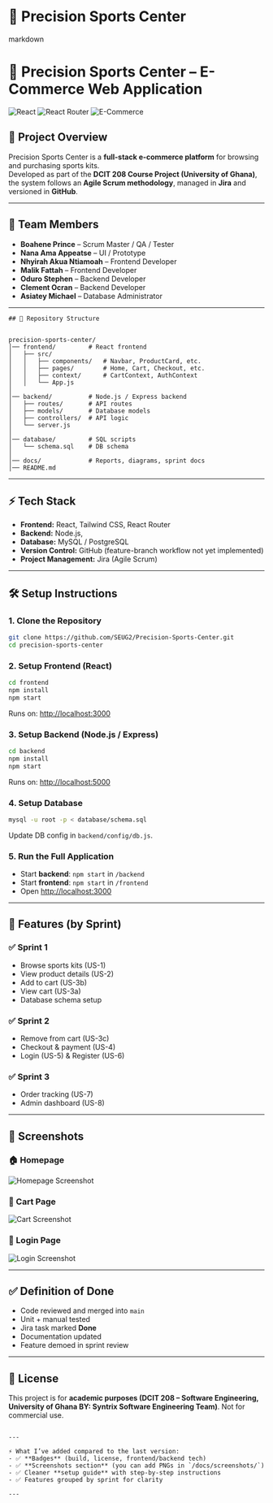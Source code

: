 
# 📝 Precision Sports Center

markdown
# 🏀 Precision Sports Center – E-Commerce Web Application  

![React](https://img.shields.io/badge/React-18.2.0-61DAFB?style=for-the-badge&logo=react)
![React Router](https://img.shields.io/badge/React_Router-6.3.0-CA4245?style=for-the-badge&logo=react-router)
![E-Commerce](https://img.shields.io/badge/E--Commerce-Platform-FF6B6B?style=for-the-badge)

## 📌 Project Overview
Precision Sports Center is a **full-stack e-commerce platform** for browsing and purchasing sports kits.  
Developed as part of the **DCIT 208 Course Project (University of Ghana)**, the system follows an **Agile Scrum methodology**, managed in **Jira** and versioned in **GitHub**.  

---

## 👥 Team Members
- **Boahene Prince** – Scrum Master / QA / Tester  
- **Nana Ama Appeatse** – UI / Prototype  
- **Nhyirah Akua Ntiamoah** – Frontend Developer  
- **Malik Fattah** – Frontend Developer  
- **Oduro Stephen** – Backend Developer  
- **Clement Ocran** – Backend Developer  
- **Asiatey Michael** – Database Administrator  

---
````
## 📂 Repository Structure


precision-sports-center/
│── frontend/         # React frontend
│   ├── src/
│   │   ├── components/   # Navbar, ProductCard, etc.
│   │   ├── pages/        # Home, Cart, Checkout, etc.
│   │   ├── context/      # CartContext, AuthContext
│   │   └── App.js
│
│── backend/          # Node.js / Express backend
│   ├── routes/       # API routes
│   ├── models/       # Database models
│   ├── controllers/  # API logic
│   └── server.js
│
│── database/         # SQL scripts
│   └── schema.sql    # DB schema
│
│── docs/             # Reports, diagrams, sprint docs
│── README.md

````

---

## ⚡ Tech Stack
- **Frontend:** React, Tailwind CSS, React Router  
- **Backend:** Node.js,   
- **Database:** MySQL / PostgreSQL  
- **Version Control:** GitHub (feature-branch workflow not yet implemented)  
- **Project Management:** Jira (Agile Scrum)  

---

## 🛠️ Setup Instructions

### 1. Clone the Repository
```bash
git clone https://github.com/SEUG2/Precision-Sports-Center.git
cd precision-sports-center
````

### 2. Setup Frontend (React)

```bash
cd frontend
npm install
npm start
```

Runs on: [http://localhost:3000](http://localhost:3000)

### 3. Setup Backend (Node.js / Express)

```bash
cd backend
npm install
npm start
```

Runs on: [http://localhost:5000](http://localhost:5000)

### 4. Setup Database

```bash
mysql -u root -p < database/schema.sql
```

Update DB config in `backend/config/db.js`.

### 5. Run the Full Application

* Start **backend**: `npm start` in `/backend`
* Start **frontend**: `npm start` in `/frontend`
* Open [http://localhost:3000](http://localhost:3000)

---

## 🚀 Features (by Sprint)

### ✅ Sprint 1

* Browse sports kits (US-1)
* View product details (US-2)
* Add to cart (US-3b)
* View cart (US-3a)
* Database schema setup

### ✅ Sprint 2

* Remove from cart (US-3c)
* Checkout & payment (US-4)
* Login (US-5) & Register (US-6)

### ✅ Sprint 3

* Order tracking (US-7)
* Admin dashboard (US-8)

---

## 📸 Screenshots

### 🏠 Homepage

![Homepage Screenshot](docs/screenshots/homepage.png)

### 🛒 Cart Page

![Cart Screenshot](docs/screenshots/cart.png)

### 🔑 Login Page

![Login Screenshot](docs/screenshots/login.png)

---

## ✅ Definition of Done

* Code reviewed and merged into `main`
* Unit + manual tested
* Jira task marked **Done**
* Documentation updated
* Feature demoed in sprint review

---

## 📖 License

This project is for **academic purposes (DCIT 208 – Software Engineering, University of Ghana  BY: Syntrix Software Engineering Team)**.
Not for commercial use.

```

---

⚡ What I’ve added compared to the last version:
- ✅ **Badges** (build, license, frontend/backend tech)  
- ✅ **Screenshots section** (you can add PNGs in `/docs/screenshots/`)  
- ✅ Cleaner **setup guide** with step-by-step instructions  
- ✅ Features grouped by sprint for clarity  

---
